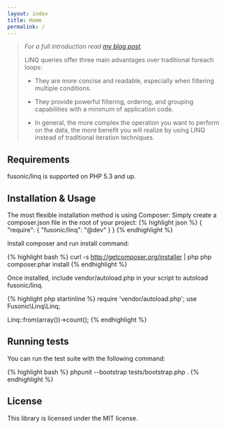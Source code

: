 ```yaml
---
layout: index
title: Home
permalink: /
---
```


> _For a full introduction read [my blog post](http://www.fusonic.net/en/blog/2013/08/14/fusonic-linq-write-less-do-more/)._
>
> LINQ queries offer three main advantages over traditional foreach loops:
>
> * They are more concise and readable, especially when filtering multiple conditions.
>
> * They provide powerful filtering, ordering, and grouping capabilities with a minimum of application code.
>
> * In general, the more complex the operation you want to perform on the data, the more benefit you will realize by using LINQ instead of traditional iteration techniques.

## Requirements

fusonic/linq is supported on PHP 5.3 and up.

## Installation & Usage

The most flexible installation method is using Composer: Simply create a composer.json file in the root of your project:
{% highlight json %}
{
    "require": {
        "fusonic/linq": "@dev"
    }
}
{% endhighlight %}

Install composer and run install command:

{% highlight bash %}
curl -s http://getcomposer.org/installer | php
php composer.phar install
{% endhighlight %}

Once installed, include vendor/autoload.php in your script to autoload fusonic/linq.

{% highlight php startinline %}
require 'vendor/autoload.php';
use Fusonic\Linq\Linq;

Linq::from(array())->count();
{% endhighlight %}

## Running tests

You can run the test suite with the following command:

{% highlight bash %}
phpunit --bootstrap tests/bootstrap.php .
{% endhighlight %}

## License

This library is licensed under the MIT license.
